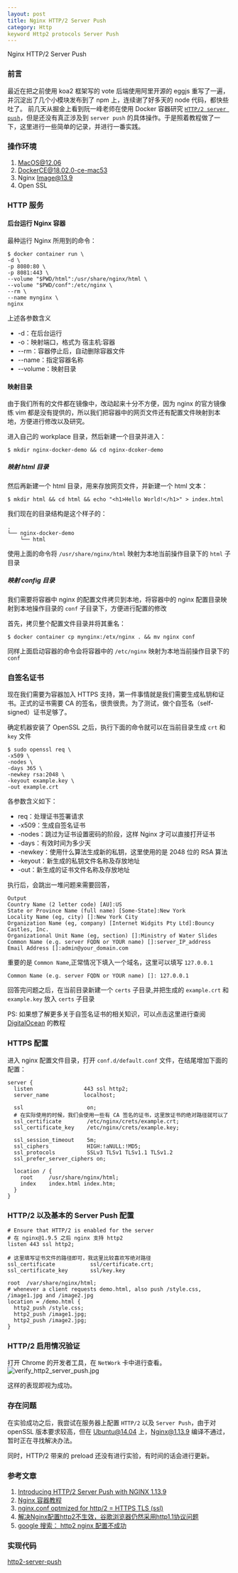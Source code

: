 ```yaml
---
layout: post
title: Nginx HTTP/2 Server Push
category: Http
keyword Http2 protocols Server Push
---
```


Nginx HTTP/2 Server Push

### 前言

最近在把之前使用 koa2 框架写的 vote 后端使用阿里开源的 eggjs 重写了一遍，并沉淀出了几个小模块发布到了 npm 上，连续谢了好多天的 node 代码，都快些吐了。
前几天从掘金上看到阮一峰老师在使用 Docker 容器研究 [`HTTP/2 server push`](http://www.ruanyifeng.com/blog/2018/02/nginx-docker.html)，但是还没有真正涉及到 `server push` 的具体操作。于是照着教程做了一下，这里进行一些简单的记录，并进行一番实践。

### 操作环境

1. MacOS@12.06
2. DockerCE@18.02.0-ce-mac53
3. Nginx Image@13.9
4. Open SSL

### HTTP 服务


#### 后台运行 Nginx 容器

最种运行 Nginx 所用到的命令：

```shell
$ docker container run \
-d \
-p 8080:80 \
-p 8081:443 \
--volume "$PWD/html":/usr/share/nginx/html \
--volume "$PWD/conf":/etc/nginx \
--rm \
--name mynginx \
nginx
```

上述各参数含义

- -d：在后台运行
- -o：映射端口，格式为 宿主机:容器
- --rm：容器停止后，自动删除容器文件
- --name：指定容器名称
- --volume：映射目录

#### 映射目录

由于我们所有的文件都在镜像中，改动起来十分不方便，因为 nginx 的官方镜像练 vim 都是没有提供的，所以我们把容器中的网页文件还有配置文件映射到本地，方便进行修改以及研究。

进入自己的 workplace 目录，然后新建一个目录并进入：

```shell
$ mkdir nginx-docker-demo && cd nginx-dcoker-demo
```
##### 映射 html 目录

然后再新建一个 html 目录，用来存放网页文件，并新建一个 html 文本：

```shell
$ mkdir html && cd html && echo "<h1>Hello World!</h1>" > index.html
```

我们现在的目录结构是这个样子的：

```shell
.
└── nginx-docker-demo
    └── html
```

使用上面的命令将 `/usr/share/nginx/html` 映射为本地当前操作目录下的 `html` 子目录

##### 映射 config 目录

我们需要将容器中 nginx 的配置文件拷贝到本地，将容器中的 nginx 配置目录映射到本地操作目录的 `conf` 子目录下，方便进行配置的修改

首先，拷贝整个配置文件目录并将其重名：

```shell
$ docker container cp mynginx:/etx/nginx . && mv nginx conf
```

同样上面启动容器的命令会将容器中的 `/etc/nginx` 映射为本地当前操作目录下的 `conf`

### 自签名证书

现在我们需要为容器加入 HTTPS 支持，第一件事情就是我们需要生成私钥和证书。正式的证书需要 CA 的签名，很贵很贵。为了测试，做个自签名（self-signed）证书足够了。

确定机器安装了 OpenSSL 之后，执行下面的命令就可以在当前目录生成 `crt` 和 `key` 文件

```shell
$ sudo openssl req \
-x509 \
-nodes \
-days 365 \
-newkey rsa:2048 \
-keyout example.key \
-out example.crt
```

各参数含义如下：

- req：处理证书签署请求
- -x509：生成自签名证书
- -nodes：跳过为证书设置密码的阶段，这样 Nginx 才可以直接打开证书
- -days：有效时间为多少天
- -newkey：使用什么算法生成新的私钥，这里使用的是 2048 位的 RSA 算法
- -keyout：新生成的私钥文件名称及存放地址
- -out：新生成的证书文件名称及存放地址

执行后，会跳出一堆问题来需要回答，

```shell
Output
Country Name (2 letter code) [AU]:US
State or Province Name (full name) [Some-State]:New York
Locality Name (eg, city) []:New York City
Organization Name (eg, company) [Internet Widgits Pty Ltd]:Bouncy Castles, Inc.
Organizational Unit Name (eg, section) []:Ministry of Water Slides
Common Name (e.g. server FQDN or YOUR name) []:server_IP_address
Email Address []:admin@your_domain.com
```

重要的是 `Common Name`,正常情况下填入一个域名，这里可以填写 `127.0.0.1`

```shell
Common Name (e.g. server FQDN or YOUR name) []: 127.0.0.1
```

回答完问题之后，在当前目录新建一个 `certs` 子目录,并把生成的 `example.crt` 和 `example.key` 放入 `certs` 子目录

PS: 如果想了解更多关于自签名证书的相关知识，可以点击这里进行查阅 [DigitalOcean](https://www.digitalocean.com/community/tutorials/how-to-create-a-self-signed-ssl-certificate-for-nginx-in-ubuntu-16-04) 的教程

### HTTPS 配置

进入 nginx 配置文件目录，打开 `conf.d/default.conf` 文件，在结尾增加下面的配置：

```
server {
  listen                443 ssl http2;
  server_name           localhost;

  ssl                    on;
  # 在实际使用的时候，我们会使用一些有 CA 签名的证书，这里放证书的绝对路径就可以了
  ssl_certificate        /etc/nginx/crets/example.crt;
  ssl_certificate_key    /etc/nginx/crets/example.key;

  ssl_session_timeout    5m;
  ssl_ciphers            HIGH:!aNULL:!MD5;
  ssl_protocols          SSLv3 TLSv1 TLSv1.1 TLSv1.2
  ssl_prefer_server_ciphers on;

  location / {
    root     /usr/share/nginx/html;
    index    index.html index.htm;
  }
}

```

### HTTP/2 以及基本的 Server Push 配置

```
# Ensure that HTTP/2 is enabled for the server
# 在 nginx@1.9.5 之后 nginx 支持 http2
listen 443 ssl http2;

# 这里填写证书文件的路径即可，我这里比较喜欢写绝对路径 
ssl_certificate           ssl/certificate.crt;
ssl_certificate_key       ssl/key.key

root  /var/share/nginx/html;
# whenever a client requests demo.html, also push /style.css, /image1.jpg and /image2.jpg
location = /demo.html {
  http2_push /style.css;
  http2_push /image1.jpg;
  http2_push /image2.jpg;
}
```

### HTTP/2 启用情况验证

打开 Chrome 的开发者工具，在 `NetWork` 卡中进行查看。
![verify_http2_server_push.jpg](http://oq5td7hx8.bkt.clouddn.com/verify_http2_server_push.png)

这样的表现即视为成功。

### 存在问题

在实验成功之后，我尝试在服务器上配置 `HTTP/2` 以及 `Server Push`，由于对 openSSL 版本要求较高，但在 Ubuntu@14.04 上，Nginx@1.13.9 编译不通过，暂时正在寻找解决办法。

同时，HTTP/2 带来的 preload 还没有进行实验，有时间的话会进行更新。

### 参考文章

1. [Introducing HTTP/2 Server Push with NGINX 1.13.9](https://www.nginx.com/blog/nginx-1-13-9-http2-server-push/#configuring)
2. [Nginx 容器教程](http://www.ruanyifeng.com/blog/2018/02/nginx-docker.html)
3. [nginx.conf optmized for http/2 = HTTPS TLS (ssl)](https://gist.github.com/leandromoreira/1c655189b8fae2e24175)
4. [解决Nginx配置http2不生效，谷歌浏览器仍然采用http1.1协议问题](https://zhangge.net/5114.html)
5. [google 搜索： http2 nginx 配置不成功](https://www.google.com/search?q=http2+nginx+%E9%85%8D%E7%BD%AE%E4%B8%8D%E6%88%90%E5%8A%9F&oq=http2+&aqs=chrome.2.69i57j69i59l3j69i60l2.19112j0j4&sourceid=chrome&ie=UTF-8)

### 实现代码

[http2-server-push](https://github.com/Raoul1996/http2-server-push.git)
